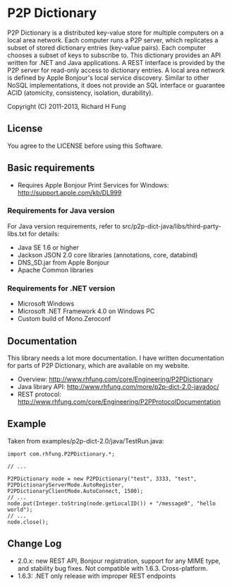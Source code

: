 P2P Dictionary
==============

P2P Dictionary is a distributed key-value store for multiple computers on a local area network. Each computer runs a P2P server, which replicates a subset of stored dictionary entries (key-value pairs). Each computer chooses a subset of keys to subscribe to. This dictionary provides an API written for .NET and Java applications. A REST interface is provided by the P2P server for read-only access to dictionary entries. A local area network is defined by Apple Bonjour's local service discovery. Similar to other NoSQL implementations, it does not provide an SQL interface or guarantee ACID (atomicity, consistency, isolation, durability).

Copyright (C) 2011-2013, Richard H Fung

License
-------

You agree to the LICENSE before using this Software.

Basic requirements
------------------

* Requires Apple Bonjour Print Services for Windows:
  http://support.apple.com/kb/DL999

### Requirements for Java version

For Java version requirements, refer to src/p2p-dict-java/libs/third-party-libs.txt for details:

* Java SE 1.6 or higher
* Jackson JSON 2.0 core libraries (annotations, core, databind)
* DNS_SD.jar from Apple Bonjour
* Apache Common libraries

### Requirements for .NET version

* Microsoft Windows
* Microsoft .NET Framework 4.0 on Windows PC
* Custom build of Mono.Zeroconf

Documentation
-------------

This library needs a lot more documentation. I have written documentation for parts of P2P Dictionary, which are available on my website.

* Overview: http://www.rhfung.com/core/Engineering/P2PDictionary
* Java library API: http://www.rhfung.com/more/p2p-dict-2.0-javadoc/
* REST protocol: http://www.rhfung.com/core/Engineering/P2PProtocolDocumentation

Example
-------

Taken from examples/p2p-dict-2.0/java/TestRun.java:

    import com.rhfung.P2PDictionary.*;

    // ...

    P2PDictionary node = new P2PDictionary("test", 3333, "test", P2PDictionaryServerMode.AutoRegister, P2PDictionaryClientMode.AutoConnect, 1500);
    // ...
    node.put(Integer.toString(node.getLocalID()) + "/message0", "hello world");
    // ...
    node.close();

Change Log
----------

* 2.0.x: new REST API, Bonjour registration, support for any MIME type, and stability bug fixes. Not compatible with 1.6.3. Cross-platform.
* 1.6.3: .NET only release with improper REST endpoints
